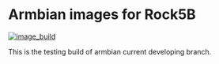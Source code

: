 # Armbian images for Rock5B
[![image_build](https://github.com/amazingfate/armbian-rock5b-images/workflows/Build/badge.svg)](https://github.com/amazingfate/armbian-rock5b-images/actions/workflows/build.yml)

This is the testing build of armbian current developing branch.
